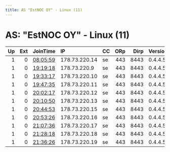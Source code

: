 ```yaml
---
title: AS "EstNOC OY" - Linux (11)
---
```


# AS: "EstNOC OY" - Linux (11)

|   Up |   Ext | JoinTime                                                                                            | IP            | CC   |   ORp |   Dirp | Version   | Contact   | Nickname   |   eFamMembers |
|-----:|------:|:----------------------------------------------------------------------------------------------------|:--------------|:-----|------:|-------:|:----------|:----------|:-----------|--------------:|
|    1 |     0 | [08:05:59](https://metrics.torproject.org/rs.html#details/C354FA0F48283C1D63067077A0063375442C2B16) | 178.73.220.14 | se   |   443 |   8443 | 0.4.4.5   | None      | Unnamed    |             1 |
|    1 |     0 | [19:19:18](https://metrics.torproject.org/rs.html#details/9A05E9AFF3195326A5EAF8A1A6E74F122888F299) | 178.73.220.9  | se   |   443 |   8443 | 0.4.4.5   | None      | Unnamed    |             1 |
|    1 |     0 | [19:33:17](https://metrics.torproject.org/rs.html#details/D1E797BA615CDE69B7BBE2B5BB98195471D01A7C) | 178.73.220.10 | se   |   443 |   8443 | 0.4.4.5   | None      | Unnamed    |             1 |
|    1 |     0 | [19:47:35](https://metrics.torproject.org/rs.html#details/DFE4553417933893F63F6972A2CB0B26EE4B07BD) | 178.73.220.11 | se   |   443 |   8443 | 0.4.4.5   | None      | Unnamed    |             1 |
|    1 |     0 | [20:02:17](https://metrics.torproject.org/rs.html#details/7C1A36223764F22DBB7BD5B94FD4851C6B5AB7DA) | 178.73.220.12 | se   |   443 |   8443 | 0.4.4.5   | None      | Unnamed    |             1 |
|    1 |     0 | [20:10:50](https://metrics.torproject.org/rs.html#details/7F3196D7B0E6E963199C2DE12D8A38A16C12E8AF) | 178.73.220.13 | se   |   443 |   8443 | 0.4.4.5   | None      | Unnamed    |             1 |
|    1 |     0 | [20:44:53](https://metrics.torproject.org/rs.html#details/F64909B4E777552D6AD0A470C0630CA1D1C064F3) | 178.73.220.15 | se   |   443 |   8443 | 0.4.4.5   | None      | Unnamed    |             1 |
|    1 |     0 | [20:53:26](https://metrics.torproject.org/rs.html#details/655FA386FFC4DB55A8F40B31F8E000F8074826CE) | 178.73.220.16 | se   |   443 |   8443 | 0.4.4.5   | None      | Unnamed    |             1 |
|    1 |     0 | [21:07:36](https://metrics.torproject.org/rs.html#details/6E232A4F9F1A347FB656E8F95B9D9A3D98E77B97) | 178.73.220.17 | se   |   443 |   8443 | 0.4.4.5   | None      | Unnamed    |             1 |
|    1 |     0 | [21:28:18](https://metrics.torproject.org/rs.html#details/64396D8AE075097F2B573613CEB0117FEB8DA70B) | 178.73.220.18 | se   |   443 |   8443 | 0.4.4.5   | None      | Unnamed    |             1 |
|    1 |     0 | [21:36:26](https://metrics.torproject.org/rs.html#details/A552D71EFB721A80E7A39717AEC80BAB7EF99B71) | 178.73.220.19 | se   |   443 |   8443 | 0.4.4.5   | None      | Unnamed    |             1 |
